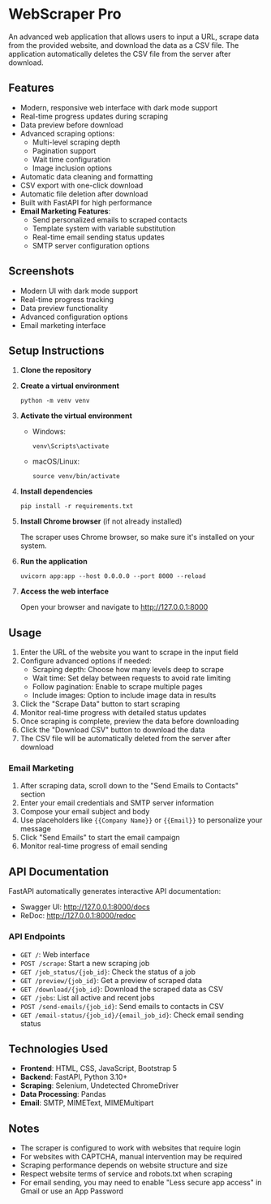 # WebScraper Pro

An advanced web application that allows users to input a URL, scrape data from the provided website, and download the data as a CSV file. The application automatically deletes the CSV file from the server after download.

## Features

- Modern, responsive web interface with dark mode support
- Real-time progress updates during scraping
- Data preview before download
- Advanced scraping options:
  - Multi-level scraping depth
  - Pagination support
  - Wait time configuration
  - Image inclusion options
- Automatic data cleaning and formatting
- CSV export with one-click download
- Automatic file deletion after download
- Built with FastAPI for high performance
- **Email Marketing Features**:
  - Send personalized emails to scraped contacts
  - Template system with variable substitution
  - Real-time email sending status updates
  - SMTP server configuration options

## Screenshots

- Modern UI with dark mode support
- Real-time progress tracking
- Data preview functionality
- Advanced configuration options
- Email marketing interface

## Setup Instructions

1. **Clone the repository**

2. **Create a virtual environment**
   ```
   python -m venv venv
   ```

3. **Activate the virtual environment**
   
   - Windows:
     ```
     venv\Scripts\activate
     ```
   
   - macOS/Linux:
     ```
     source venv/bin/activate
     ```

4. **Install dependencies**
   ```
   pip install -r requirements.txt
   ```

5. **Install Chrome browser** (if not already installed)
   
   The scraper uses Chrome browser, so make sure it's installed on your system.

6. **Run the application**
   ```
   uvicorn app:app --host 0.0.0.0 --port 8000 --reload
   ```

7. **Access the web interface**
   
   Open your browser and navigate to http://127.0.0.1:8000

## Usage

1. Enter the URL of the website you want to scrape in the input field
2. Configure advanced options if needed:
   - Scraping depth: Choose how many levels deep to scrape
   - Wait time: Set delay between requests to avoid rate limiting
   - Follow pagination: Enable to scrape multiple pages
   - Include images: Option to include image data in results
3. Click the "Scrape Data" button to start scraping
4. Monitor real-time progress with detailed status updates
5. Once scraping is complete, preview the data before downloading
6. Click the "Download CSV" button to download the data
7. The CSV file will be automatically deleted from the server after download

### Email Marketing

1. After scraping data, scroll down to the "Send Emails to Contacts" section
2. Enter your email credentials and SMTP server information
3. Compose your email subject and body
4. Use placeholders like `{{Company Name}}` or `{{Email}}` to personalize your message
5. Click "Send Emails" to start the email campaign
6. Monitor real-time progress of email sending

## API Documentation

FastAPI automatically generates interactive API documentation:
- Swagger UI: http://127.0.0.1:8000/docs
- ReDoc: http://127.0.0.1:8000/redoc

### API Endpoints

- `GET /`: Web interface
- `POST /scrape`: Start a new scraping job
- `GET /job_status/{job_id}`: Check the status of a job
- `GET /preview/{job_id}`: Get a preview of scraped data
- `GET /download/{job_id}`: Download the scraped data as CSV
- `GET /jobs`: List all active and recent jobs
- `POST /send-emails/{job_id}`: Send emails to contacts in CSV
- `GET /email-status/{job_id}/{email_job_id}`: Check email sending status

## Technologies Used

- **Frontend**: HTML, CSS, JavaScript, Bootstrap 5
- **Backend**: FastAPI, Python 3.10+
- **Scraping**: Selenium, Undetected ChromeDriver
- **Data Processing**: Pandas
- **Email**: SMTP, MIMEText, MIMEMultipart

## Notes

- The scraper is configured to work with websites that require login
- For websites with CAPTCHA, manual intervention may be required
- Scraping performance depends on website structure and size
- Respect website terms of service and robots.txt when scraping
- For email sending, you may need to enable "Less secure app access" in Gmail or use an App Password 